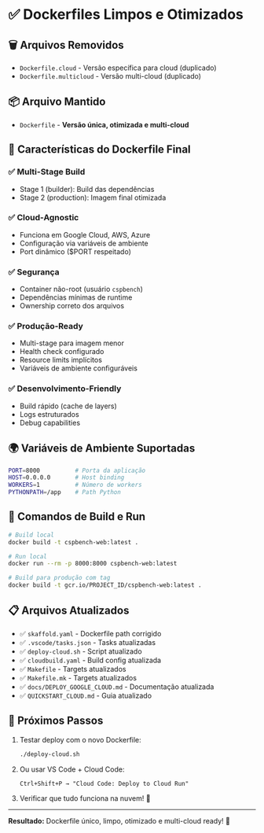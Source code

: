 # ✅ Dockerfiles Limpos e Otimizados

## 🗑️ Arquivos Removidos
- `Dockerfile.cloud` - Versão específica para cloud (duplicado)
- `Dockerfile.multicloud` - Versão multi-cloud (duplicado)

## 📦 Arquivo Mantido
- `Dockerfile` - **Versão única, otimizada e multi-cloud**

## 🔧 Características do Dockerfile Final

### ✅ **Multi-Stage Build**
- Stage 1 (builder): Build das dependências
- Stage 2 (production): Imagem final otimizada

### ✅ **Cloud-Agnostic**
- Funciona em Google Cloud, AWS, Azure
- Configuração via variáveis de ambiente
- Port dinâmico ($PORT respeitado)

### ✅ **Segurança**
- Container não-root (usuário `cspbench`)
- Dependências mínimas de runtime
- Ownership correto dos arquivos

### ✅ **Produção-Ready**
- Multi-stage para imagem menor
- Health check configurado
- Resource limits implícitos
- Variáveis de ambiente configuráveis

### ✅ **Desenvolvimento-Friendly**
- Build rápido (cache de layers)
- Logs estruturados
- Debug capabilities

## 🌍 Variáveis de Ambiente Suportadas
```bash
PORT=8000          # Porta da aplicação
HOST=0.0.0.0       # Host binding
WORKERS=1          # Número de workers
PYTHONPATH=/app    # Path Python
```

## 🚀 Comandos de Build e Run
```bash
# Build local
docker build -t cspbench-web:latest .

# Run local
docker run --rm -p 8000:8000 cspbench-web:latest

# Build para produção com tag
docker build -t gcr.io/PROJECT_ID/cspbench-web:latest .
```

## 📋 Arquivos Atualizados
- ✅ `skaffold.yaml` - Dockerfile path corrigido
- ✅ `.vscode/tasks.json` - Tasks atualizadas
- ✅ `deploy-cloud.sh` - Script atualizado
- ✅ `cloudbuild.yaml` - Build config atualizada
- ✅ `Makefile` - Targets atualizados
- ✅ `Makefile.mk` - Targets atualizados
- ✅ `docs/DEPLOY_GOOGLE_CLOUD.md` - Documentação atualizada
- ✅ `QUICKSTART_CLOUD.md` - Guia atualizado

## 🎯 Próximos Passos
1. Testar deploy com o novo Dockerfile:
   ```bash
   ./deploy-cloud.sh
   ```

2. Ou usar VS Code + Cloud Code:
   ```
   Ctrl+Shift+P → "Cloud Code: Deploy to Cloud Run"
   ```

3. Verificar que tudo funciona na nuvem! 🚀

---
**Resultado:** Dockerfile único, limpo, otimizado e multi-cloud ready! 🎉
